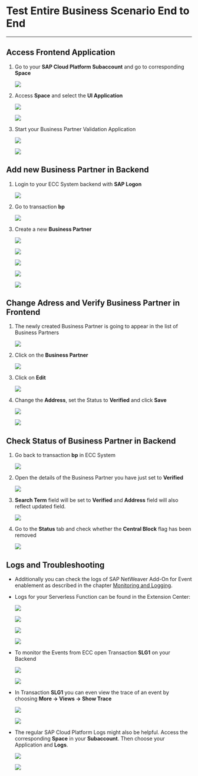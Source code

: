 # Test Entire Business Scenario End to End
----------------
## Access Frontend Application

1. Go to your **SAP Cloud Platform Subaccount** and go to corresponding **Space**

   ![](images/demo-01.png)

2. Access **Space** and select the **UI Application**

   ![](images/demo-02.png)

   ![](images/demo-03.png)

3. Start your Business Partner Validation Application

   ![](images/ds1.PNG)

   ![](images/ds2.PNG)

## Add new Business Partner in Backend

1. Login to your ECC System backend with **SAP Logon**

   ![](images/ds3.PNG)

2. Go to transaction **bp**

   ![](images/ds4.PNG)

3. Create a new **Business Partner**

    ![](images/ds5.PNG)

    ![](images/ds17.png)

    ![](images/ds18.png)

    ![](images/ds7.PNG)

    ![](images/ds8.PNG)

## Change Adress and Verify Business Partner in Frontend

1. The newly created Business Partner is going to appear in the list of Business Partners

    ![](images/demo-08.png)

2. Click on the **Business Partner**

    ![](images/ds9.PNG)

3. Click on **Edit**

    ![](images/ds10.PNG)

4.  Change the **Address**, set the Status to **Verified** and click **Save**

    ![](images/demo-07.png)

    ![](images/ds11.PNG)

## Check Status of Business Partner in Backend

1. Go back to transaction **bp** in ECC System

    ![](images/ds12.PNG)

2. Open the details of the Business Partner you have just set to **Verified**

    ![](images/ds14.PNG)

3. **Search Term** field will be set to **Verified** and **Address** field will also reflect updated field.

    ![](images/ds20.png)

4. Go to the **Status** tab and check whether the **Central Block** flag has been removed

    ![](images/ds15.PNG)

## Logs and Troubleshooting

- Additionally you can check the logs of SAP NetWeaver Add-On for Event enablement as described in the chapter [Monitoring and Logging](https://help.sap.com/viewer/e966e6c0e61443ebaa0270a4bae4b363/1.0/en-US/cff1acd831f744d59697525702ed0d3e.html).



- Logs for your Serverless Function can be found in the Extension Center:

    ![](images/demo-04.png)

    ![](images/demo-05.png)

    ![](images/demo-06.png)

    ![](images/ds23.png)

- To monitor the Events from ECC open Transaction **SLG1** on your Backend

    ![](images/slg1_transaction-01.png)

    ![](images/slg1_transaction-02.png)

- In Transaction **SLG1** you can even view the trace of an event by choosing **More -> Views -> Show Trace**

    ![](images/slg1_transaction-03.png)

    ![](images/slg1_transaction-04.png)

- The regular SAP Cloud Platform Logs might also be helpful. Access the corresponding **Space** in your **Subaccount**. Then choose your Application and **Logs**.

    ![](images/demo-09.png)

    ![](images/demo-10.png)
